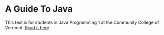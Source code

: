 # A Guide To Java
This text is for students in Java Programming 1 at the Community College of Vermont.
[Read it here](https://csmacf.github.io/A-Guide-To-Java/)


